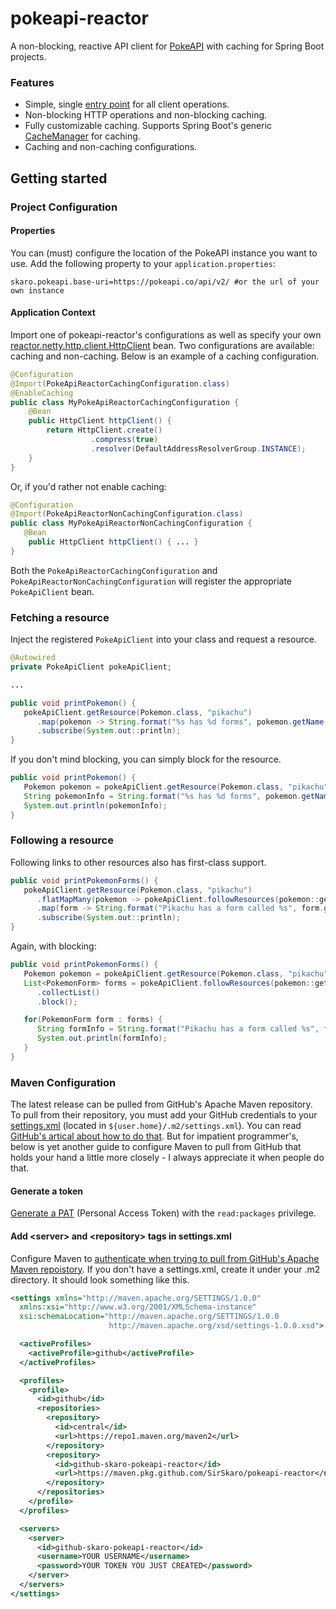 # pokeapi-reactor
A non-blocking, reactive API client for [PokeAPI](https://pokeapi.co/) with caching for Spring Boot projects.

### Features
* Simple, single [entry point](../master/src/main/java/skaro/pokeapi/client/PokeApiClient.java) for all client operations.
* Non-blocking HTTP operations and non-blocking caching.
* Fully customizable caching. Supports Spring Boot's generic [CacheManager](https://docs.spring.io/spring-boot/docs/1.3.0.M1/reference/html/boot-features-caching.html#_supported_cache_providers) for caching.
* Caching and non-caching configurations.

## Getting started
### Project Configuration

#### Properties
You can (must) configure the location of the PokeAPI instance you want to use. Add the following property to your `application.properties`:

```
skaro.pokeapi.base-uri=https://pokeapi.co/api/v2/ #or the url of your own instance
```

#### Application Context
Import one of pokeapi-reactor's configurations as well as specify your own [reactor.netty.http.client.HttpClient](https://projectreactor.io/docs/netty/release/api/reactor/netty/http/client/HttpClient.html) bean. Two configurations are available: caching and non-caching. Below is an example of a caching configuration.

```java
@Configuration
@Import(PokeApiReactorCachingConfiguration.class)
@EnableCaching
public class MyPokeApiReactorCachingConfiguration {
	@Bean
	public HttpClient httpClient() {
		return HttpClient.create()
                  .compress(true)
                  .resolver(DefaultAddressResolverGroup.INSTANCE);
	}
}
```
Or, if you'd rather not enable caching:
```java
@Configuration
@Import(PokeApiReactorNonCachingConfiguration.class)
public class MyPokeApiReactorNonCachingConfiguration {
   @Bean
	public HttpClient httpClient() { ... }
}
```
Both the `PokeApiReactorCachingConfiguration` and `PokeApiReactorNonCachingConfiguration` will register the appropriate `PokeApiClient` bean.

### Fetching a resource
Inject the registered `PokeApiClient` into your class and request a resource.
```java
@Autowired
private PokeApiClient pokeApiClient;

...

public void printPokemon() {
   pokeApiClient.getResource(Pokemon.class, "pikachu")
      .map(pokemon -> String.format("%s has %d forms", pokemon.getName(), pokemon.getForms().size()))
      .subscribe(System.out::println);
}
```
If you don't mind blocking, you can simply block for the resource.
```java
public void printPokemon() {
   Pokemon pokemon = pokeApiClient.getResource(Pokemon.class, "pikachu").block();
   String pokemonInfo = String.format("%s has %d forms", pokemon.getName(), pokemon.getForms().size()));
   System.out.println(pokemonInfo);
}
```

### Following a resource
Following links to other resources also has first-class support.

```java
public void printPokemonForms() {
   pokeApiClient.getResource(Pokemon.class, "pikachu")
      .flatMapMany(pokemon -> pokeApiClient.followResources(pokemon::getForms, PokemonForm.class))
      .map(form -> String.format("Pikachu has a form called %s", form.getName()))
      .subscribe(System.out::println);
}
```
Again, with blocking:
```java
public void printPokemonForms() {
   Pokemon pokemon = pokeApiClient.getResource(Pokemon.class, "pikachu").block();
   List<PokemonForm> forms = pokeApiClient.followResources(pokemon::getForms, PokemonForm.class)
      .collectList()
      .block();

   for(PokemonForm form : forms) {
      String formInfo = String.format("Pikachu has a form called %s", form.getName());
      System.out.println(formInfo);
   }
}
```

### Maven Configuration
The latest release can be pulled from GitHub's Apache Maven repository. To pull from their repository, you must add your GitHub credentials to your [settings.xml](https://maven.apache.org/settings.html) (located in `${user.home}/.m2/settings.xml`). You can read [GitHub's artical about how to do that](https://docs.github.com/en/packages/working-with-a-github-packages-registry/working-with-the-apache-maven-registry). But for impatient programmer's, below is yet another guide to configure Maven to pull from GitHub that holds your hand a little more closely - I always appreciate it when people do that.


#### Generate a token
[Generate a PAT](https://docs.github.com/en/authentication/keeping-your-account-and-data-secure/creating-a-personal-access-token) (Personal Access Token) with the `read:packages` privilege.

#### Add \<server\> and \<repository\> tags in settings.xml 
Configure Maven to [authenticate when trying to pull from GitHub's Apache Maven repoistory](https://docs.github.com/en/packages/working-with-a-github-packages-registry/working-with-the-apache-maven-registry#authenticating-with-a-personal-access-token). If you don't have a settings.xml, create it under your .m2 directory. It should look something like this.

```xml
<settings xmlns="http://maven.apache.org/SETTINGS/1.0.0"
  xmlns:xsi="http://www.w3.org/2001/XMLSchema-instance"
  xsi:schemaLocation="http://maven.apache.org/SETTINGS/1.0.0
                      http://maven.apache.org/xsd/settings-1.0.0.xsd">

  <activeProfiles>
    <activeProfile>github</activeProfile>
  </activeProfiles>

  <profiles>
    <profile>
      <id>github</id>
      <repositories>
        <repository>
          <id>central</id>
          <url>https://repo1.maven.org/maven2</url>
        </repository>
        <repository>
          <id>github-skaro-pokeapi-reactor</id>
          <url>https://maven.pkg.github.com/SirSkaro/pokeapi-reactor</url>
        </repository>
      </repositories>
    </profile>
  </profiles>

  <servers>
    <server>
      <id>github-skaro-pokeapi-reactor</id>
      <username>YOUR USERNAME</username>
      <password>YOUR TOKEN YOU JUST CREATED</password>
    </server>
  </servers>
</settings>
```



